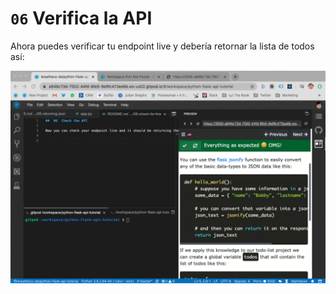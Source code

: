 # `06` Verifica la API

Ahora puedes verificar tu endpoint live y debería retornar la lista de todos así:

![check live todos](../../assets/return_todos.gif?raw=true)